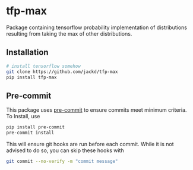 # tfp-max

Package containing tensorflow probability implementation of distributions resulting from taking the max of other distributions.

## Installation

```bash
# install tensorflow somehow
git clone https://github.com/jackd/tfp-max
pip install tfp-max
```

## Pre-commit

This package uses [pre-commit](https://pre-commit.com/) to ensure commits meet minimum criteria. To Install, use

```bash
pip install pre-commit
pre-commit install
```

This will ensure git hooks are run before each commit. While it is not advised to do so, you can skip these hooks with

```bash
git commit --no-verify -m "commit message"
```
